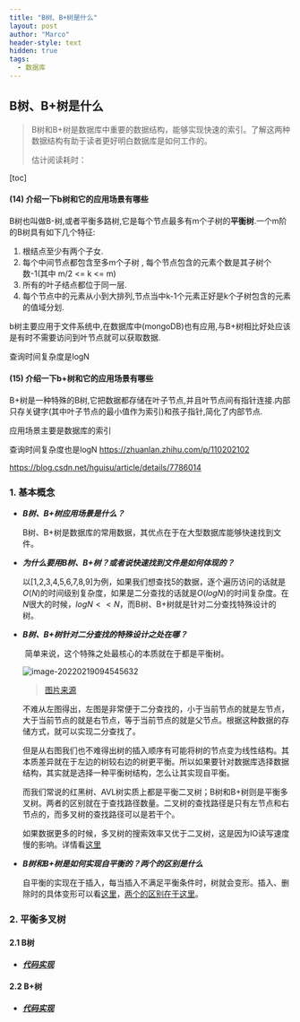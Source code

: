 ```yaml
---
title: "B树、B+树是什么"
layout: post
author: "Marco"
header-style: text
hidden: true
tags:
  - 数据库
---
```


## B树、B+树是什么

> B树和B+树是数据库中重要的数据结构，能够实现快速的索引。了解这两种数据结构有助于读者更好明白数据库是如何工作的。
>
> 估计阅读耗时：

[toc]

#### (14) 介绍一下b树和它的应用场景有哪些
B树也叫做B-树,或者平衡多路树,它是每个节点最多有m个子树的**平衡树**.一个m阶的B树具有如下几个特征:
1. 根结点至少有两个子女.
2. 每个中间节点都包含至多m个子树 , 每个节点包含的元素个数是其子树个数-1(其中 m/2 <= k <= m)
3. 所有的叶子结点都位于同一层.
4. 每个节点中的元素从小到大排列,节点当中k-1个元素正好是k个子树包含的元素的值域分划.

b树主要应用于文件系统中,在数据库中(mongoDB)也有应用,与B+树相比好处应该是有时不需要访问到叶节点就可以获取数据.

查询时间复杂度是logN
#### (15) 介绍一下b+树和它的应用场景有哪些
B+树是一种特殊的B树,它把数据都存储在叶子节点,并且叶节点间有指针连接.内部只存关键字(其中叶子节点的最小值作为索引)和孩子指针,简化了内部节点.

应用场景主要是数据库的索引

查询时间复杂度也是logN
https://zhuanlan.zhihu.com/p/110202102

https://blog.csdn.net/hguisu/article/details/7786014

### 1. 基本概念

- ***B树、B+树应用场景是什么？***

  ​	B树、B+树是数据库的常用数据，其优点在于在大型数据库能够快速找到文件。

- ***为什么要用B树、B+树？或者说快速找到文件是如何体现的？***

  ​	以[1,2,3,4,5,6,7,8,9]为例，如果我们想查找5的数据，逐个遍历访问的话就是$O(N)$的时间级别复杂度，如果是二分查找的话就是$O(logN)$的时间复杂度。在$N$很大的时候，$logN<<N$，而B树、B+树就是针对二分查找特殊设计的树。

- ***B树、B+树针对二分查找的特殊设计之处在哪？***

  ​	简单来说，这个特殊之处最核心的本质就在于都是平衡树。

  ![image-20220219094545632](https://s2.loli.net/2022/02/19/taVzf2PvGQlX41q.png)

  > [图片来源](https://zhuanlan.zhihu.com/p/27700617)

  ​	不难从左图得出，左图是非常便于二分查找的，小于当前节点的就是左节点，大于当前节点的就是右节点，等于当前节点的就是父节点。根据这种数据的存储方式，就可以实现二分查找了。

  ​	但是从右图我们也不难得出树的插入顺序有可能将树的节点变为线性结构。其本质差异就在于左边的树较右边的树更平衡。所以如果要针对数据库选择数据结构，其实就是选择一种平衡树结构，怎么让其实现自平衡。

  ​	而我们常说的红黑树、AVL树实质上都是平衡二叉树；B树和B+树则是平衡多叉树。两者的区别就在于查找路径数量。二叉树的查找路径是只有左节点和右节点的，而多叉树的查找路径可以是若干个。

  ​	如果数据更多的时候，多叉树的搜索效率又优于二叉树，这是因为IO读写速度慢的影响。详情看[这里](https://www.bilibili.com/video/BV1et4y117wc?from=search&seid=14260168568370412631&spm_id_from=333.337.0.0)

- ***B树和B+树是如何实现自平衡的？两个的区别是什么***

  ​	自平衡的实现在于插入，每当插入不满足平衡条件时，树就会变形。插入、删除时的具体变形可以看[这里](https://segmentfault.com/a/1190000020416577)，[两个的区别在于这里](cs.usfca.edu/~galles/visualization)。

### 2. 平衡多叉树

#### 2.1 B树

- ***[代码实现](https://github.com/Kronuz/cpp-btree)***

#### 2.2 B+树

* ***[代码实现](https://github.com/zcbenz/BPlusTree)***